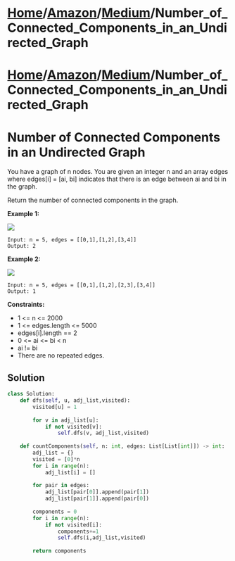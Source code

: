 # [Home](./../../..)/[Amazon](./../..)/[Medium](./..)/Number_of_Connected_Components_in_an_Undirected_Graph
# [Home](./../../..)/[Amazon](./../..)/[Medium](./..)/Number_of_Connected_Components_in_an_Undirected_Graph
<h1>Number of Connected Components in an Undirected Graph</h1>

<p>
You have a graph of n nodes. You are given an integer n and an array edges where edges[i] = [ai, bi] indicates that there is an edge between ai and bi in the graph.

Return the number of connected components in the graph.

</p>

<b>Example 1:</b>

<img src="https://assets.leetcode.com/uploads/2021/03/14/conn1-graph.jpg">

    Input: n = 5, edges = [[0,1],[1,2],[3,4]]
    Output: 2
    
<b>Example 2:</b>

<img src="https://assets.leetcode.com/uploads/2021/03/14/conn2-graph.jpg">

    Input: n = 5, edges = [[0,1],[1,2],[2,3],[3,4]]
    Output: 1

<b>Constraints:</b>

- 1 <= n <= 2000
- 1 <= edges.length <= 5000
- edges[i].length == 2
- 0 <= ai <= bi < n
- ai != bi
- There are no repeated edges.

<h2>Solution</h2>

```python
class Solution:
    def dfs(self, u, adj_list,visited):
        visited[u] = 1
        
        for v in adj_list[u]:
            if not visited[v]:
                self.dfs(v, adj_list,visited)
        
    def countComponents(self, n: int, edges: List[List[int]]) -> int:
        adj_list = {}
        visited = [0]*n
        for i in range(n):
            adj_list[i] = []
        
        for pair in edges:
            adj_list[pair[0]].append(pair[1])
            adj_list[pair[1]].append(pair[0])
        
        components = 0
        for i in range(n):
            if not visited[i]:
                components+=1
                self.dfs(i,adj_list,visited)
        
        return components
```
